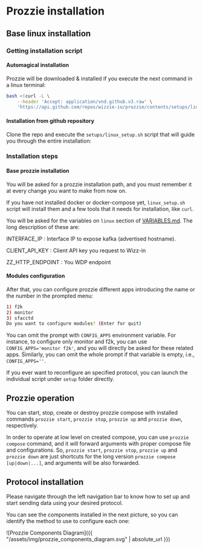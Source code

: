 ---
---

# Prozzie installation

## Base linux installation

### Getting installation script
#### Automagical installation

Prozzie will be downloaded & installed if you execute the next command in a
linux terminal:

```bash
bash <(curl -L \
	--header 'Accept: application/vnd.github.v3.raw' \
	'https://api.github.com/repos/wizzie-io/prozzie/contents/setups/linux_setup.sh?ref=0.5.0')
```

#### Installation from github repository

Clone the repo and execute the `setups/linux_setup.sh` script that will guide
you through the entire installation:

### Installation steps
#### Base prozzie installation

You will be asked for a prozzie installation path, and you must remember it at
every change you want to make from now on.

If you have not installed docker or docker-compose yet, `linux_setup.sh` script
will install them and a few tools that it needs for installation, like `curl`.

You will be asked for the variables on `linux` section of
[VARIABLES.md](https://github.com/wizzie-io/prozzie/blob/master/VARIABLES.md).
The long description of these are:

INTERFACE_IP
: Interface IP to expose kafka (advertised hostname).

CLIENT_API_KEY
: Client API key you request to Wizz-in

ZZ_HTTP_ENDPOINT
: You WDP endpoint

#### Modules configuration
After that, you can configure prozzie different apps introducing the name or
the number in the prompted menu:

```bash
1) f2k
2) monitor
3) sfacctd
Do you want to configure modules? (Enter for quit)
```

You can omit the prompt with `CONFIG_APPS` environment variable. For instance,
to configure only monitor and f2k, you can use `CONFIG_APPS='monitor f2k'`, and
you will directly be asked for these related apps. Similarly, you can omit the
whole prompt if that variable is empty, i.e., `CONFIG_APPS=''`.

If you ever want to reconfigure an specified protocol, you can launch the
individual script under `setup` folder directly.

## Prozzie operation

You can start, stop, create or destroy prozzie compose with installed commands
`prozzie start`, `prozzie stop`, `prozzie up` and `prozzie down`, respectively.

In order to operate at low level on created compose, you can use
`prozzie compose` command, and it will forward arguments with proper compose
file and configurations. So, `prozzie start`, `prozzie stop`, `prozzie up` and
`prozzie down` are just shortcuts for the long version
`prozzie compose [up|down|...]`, and arguments will be also forwarded.

## Protocol installation

Please navigate through the left navigation bar to know how to set up and start
sending data using your desired protocol.

You can see the components installed in the next picture, so you can identify
the method to use to configure each one:

![Prozzie Components Diagram]({{ "/assets/img/prozzie_components_diagram.svg" | absolute_url }})
